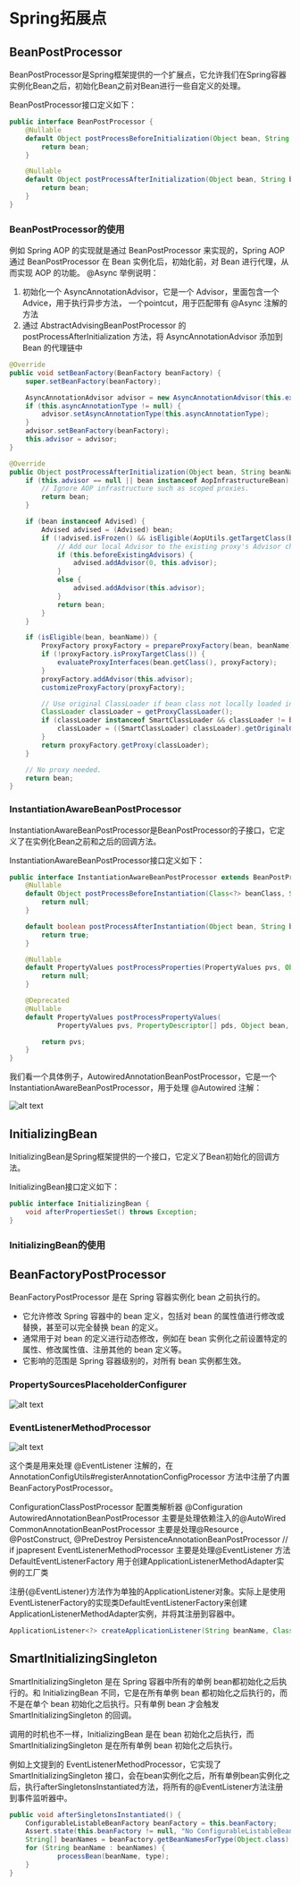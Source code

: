 # Spring拓展点

## BeanPostProcessor

BeanPostProcessor是Spring框架提供的一个扩展点，它允许我们在Spring容器实例化Bean之后，初始化Bean之前对Bean进行一些自定义的处理。

BeanPostProcessor接口定义如下：

```java
public interface BeanPostProcessor {
    @Nullable
    default Object postProcessBeforeInitialization(Object bean, String beanName) throws BeansException {
        return bean;
    }

    @Nullable
    default Object postProcessAfterInitialization(Object bean, String beanName) throws BeansException {
        return bean;
    }
}
```

### BeanPostProcessor的使用

例如 Spring AOP 的实现就是通过 BeanPostProcessor 来实现的，Spring AOP 通过 BeanPostProcessor 在 Bean 实例化后，初始化前，对 Bean 进行代理，从而实现 AOP 的功能。 @Async 举例说明：

1. 初始化一个 AsyncAnnotationAdvisor，它是一个 Advisor，里面包含一个Advice，用于执行异步方法， 一个pointcut，用于匹配带有 @Async 注解的方法
2. 通过 AbstractAdvisingBeanPostProcessor 的 postProcessAfterInitialization 方法，将 AsyncAnnotationAdvisor 添加到 Bean 的代理链中

```java
@Override
public void setBeanFactory(BeanFactory beanFactory) {
    super.setBeanFactory(beanFactory);

    AsyncAnnotationAdvisor advisor = new AsyncAnnotationAdvisor(this.executor, this.exceptionHandler);
    if (this.asyncAnnotationType != null) {
        advisor.setAsyncAnnotationType(this.asyncAnnotationType);
    }
    advisor.setBeanFactory(beanFactory);
    this.advisor = advisor;
}

@Override
public Object postProcessAfterInitialization(Object bean, String beanName) {
    if (this.advisor == null || bean instanceof AopInfrastructureBean) {
        // Ignore AOP infrastructure such as scoped proxies.
        return bean;
    }

    if (bean instanceof Advised) {
        Advised advised = (Advised) bean;
        if (!advised.isFrozen() && isEligible(AopUtils.getTargetClass(bean))) {
            // Add our local Advisor to the existing proxy's Advisor chain...
            if (this.beforeExistingAdvisors) {
                advised.addAdvisor(0, this.advisor);
            }
            else {
                advised.addAdvisor(this.advisor);
            }
            return bean;
        }
    }

    if (isEligible(bean, beanName)) {
        ProxyFactory proxyFactory = prepareProxyFactory(bean, beanName);
        if (!proxyFactory.isProxyTargetClass()) {
            evaluateProxyInterfaces(bean.getClass(), proxyFactory);
        }
        proxyFactory.addAdvisor(this.advisor);
        customizeProxyFactory(proxyFactory);

        // Use original ClassLoader if bean class not locally loaded in overriding class loader
        ClassLoader classLoader = getProxyClassLoader();
        if (classLoader instanceof SmartClassLoader && classLoader != bean.getClass().getClassLoader()) {
            classLoader = ((SmartClassLoader) classLoader).getOriginalClassLoader();
        }
        return proxyFactory.getProxy(classLoader);
    }

    // No proxy needed.
    return bean;
}
```

### InstantiationAwareBeanPostProcessor

InstantiationAwareBeanPostProcessor是BeanPostProcessor的子接口，它定义了在实例化Bean之前和之后的回调方法。

InstantiationAwareBeanPostProcessor接口定义如下：

```java
public interface InstantiationAwareBeanPostProcessor extends BeanPostProcessor {
    @Nullable
    default Object postProcessBeforeInstantiation(Class<?> beanClass, String beanName) throws BeansException {
        return null;
    }

    default boolean postProcessAfterInstantiation(Object bean, String beanName) throws BeansException {
        return true;
    }

    @Nullable
    default PropertyValues postProcessProperties(PropertyValues pvs, Object bean, String beanName) throws BeansException {
        return null;
    }

    @Deprecated
    @Nullable
    default PropertyValues postProcessPropertyValues(
            PropertyValues pvs, PropertyDescriptor[] pds, Object bean, String beanName) throws BeansException {

        return pvs;
    }
}
```

我们看一个具体例子，AutowiredAnnotationBeanPostProcessor，它是一个 InstantiationAwareBeanPostProcessor，用于处理 @Autowired 注解：

![alt text](image.png)

## InitializingBean

InitializingBean是Spring框架提供的一个接口，它定义了Bean初始化的回调方法。

InitializingBean接口定义如下：

```java
public interface InitializingBean {
    void afterPropertiesSet() throws Exception;
}
```

### InitializingBean的使用

## BeanFactoryPostProcessor

BeanFactoryPostProcessor 是在 Spring 容器实例化 bean 之前执行的。

- 它允许修改 Spring 容器中的 bean 定义，包括对 bean 的属性值进行修改或替换，甚至可以完全替换 bean 的定义。
- 通常用于对 bean 的定义进行动态修改，例如在 bean 实例化之前设置特定的属性、修改属性值、注册其他的 bean 定义等。
- 它影响的范围是 Spring 容器级别的，对所有 bean 实例都生效。

### PropertySourcesPlaceholderConfigurer

![alt text](image-1.png)

### EventListenerMethodProcessor

![alt text](image-2.png)

这个类是用来处理 @EventListener 注解的，在AnnotationConfigUtils#registerAnnotationConfigProcessor 方法中注册了内置 BeanFactoryPostProcessor。

ConfigurationClassPostProcessor 配置类解析器 @Configuration
AutowiredAnnotationBeanPostProcessor 主要是处理依赖注入的@AutoWired
CommonAnnotationBeanPostProcessor 主要是处理@Resource , @PostConstruct, @PreDestroy
PersistenceAnnotationBeanPostProcessor // if jpapresent
EventListenerMethodProcessor 主要是处理@EventListener 方法
DefaultEventListenerFactory 用于创建ApplicationListenerMethodAdapter实例的工厂类

注册{@EventListener}方法作为单独的ApplicationListener对象。实际上是使用EventListenerFactory的实现类DefaultEventListenerFactory来创建ApplicationListenerMethodAdapter实例，并将其注册到容器中。

```java
ApplicationListener<?> createApplicationListener(String beanName, Class<?> type, Method method);
```

## SmartInitializingSingleton

SmartInitializingSingleton 是在 Spring 容器中所有的单例 bean都初始化之后执行的。和 InitializingBean 不同，它是在所有单例 bean 都初始化之后执行的，而不是在单个 bean 初始化之后执行。只有单例 bean 才会触发 SmartInitializingSingleton 的回调。

调用的时机也不一样，InitializingBean 是在 bean 初始化之后执行，而 SmartInitializingSingleton 是在所有单例 bean 初始化之后执行。

例如上文提到的 EventListenerMethodProcessor，它实现了 SmartInitializingSingleton 接口，会在bean实例化之后，所有单例bean实例化之后，执行afterSingletonsInstantiated方法，将所有的@EventListener方法注册到事件监听器中。

```java
public void afterSingletonsInstantiated() {
    ConfigurableListableBeanFactory beanFactory = this.beanFactory;
    Assert.state(this.beanFactory != null, "No ConfigurableListableBeanFactory set");
    String[] beanNames = beanFactory.getBeanNamesForType(Object.class);
    for (String beanName : beanNames) {
            processBean(beanName, type);      
    }
}
```
